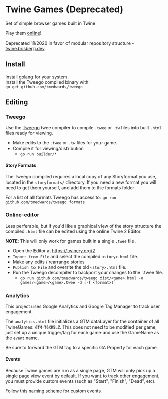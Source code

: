 # Twine Games (Deprecated)

Set of simple browser games built in Twine

Play them [online](https://brisberg.github.io/twine-games/)!

Deprecated 11/2020 in favor of modular repository structure - [twine.brisberg.dev](https://github.com/brisberg/twine.brisberg.dev).

## Install

Install [golang](https://golang.org/doc/install) for your system.\
Install the Tweego compiled binary with:\
`go get github.com/tmedwards/tweego`

## Editing

### Tweego

Use the [Tweego](https://github.com/tmedwards/tweego) twee compiler to compile `.twee` or `.tw` files into built `.html` files ready for viewing.

* Make edits to the `.twee` or `.tw` files for your game.
* Compile it for viewing/distribution
  * `go run builder/*`

#### Story Formats

The Tweego compiled requires a local copy of any Storyformat you use, located in the `storyformats/` directory. If you need a new format you will need to get them yourself, and add them to the formats folder.

For a list of all formats Tweego has access to: `go run github.com/tmedwards/tweego formats`

### Online-editor

Less perferable, but if you'd like a graphical view of the story structure the compiled `.html` file can be edited using the online Twine 2 Editor.

**NOTE**: This will only work for games built in a single `.twee` file.

* Open the Editor at https://twinery.org/2
* `Import from File` and select the compiled `<story>.html` file.
* Make any edits / rearrange stories
* `Publish to File` and overrite the old `<story>.html` file.
* Run the Tweego decompiler to backport your changes to the `.twee file.
  * `go run github.com/tmedwards/tweego dist/<game>.html -o games/<game>/<game>.twee -d (-f <format>)`

### Analytics

This project uses Google Analytics and Google Tag Manager to track user engagement.

The `analytics.html` file initializes a GTM dataLayer for the container of all TwineGames: `GTM-T6XR5LZ`. This does not need to be modified per game, just set up a unique trigger/tag for each game and use the GameName as the `event` name.

Be sure to forward the GTM tag to a specific GA Property for each game.

#### Events

Because Twine games are run as a single page, GTM will only pick up a single page view event by default. If you want to track other engagement, you must provide custom events (such as "Start", "Finish", "Dead", etc).

Follow this [naming scheme](https://mixedanalytics.com/blog/event-tracking-naming-strategy-for-google-analytics/) for custom events.
